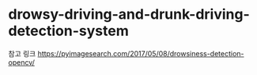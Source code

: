 # drowsy-driving-and-drunk-driving-detection-system
참고 링크
https://pyimagesearch.com/2017/05/08/drowsiness-detection-opencv/
